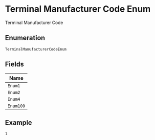 
# Terminal Manufacturer Code Enum

Terminal Manufacturer Code

## Enumeration

`TerminalManufacturerCodeEnum`

## Fields

| Name |
|  --- |
| `Enum1` |
| `Enum2` |
| `Enum4` |
| `Enum100` |

## Example

```
1
```

